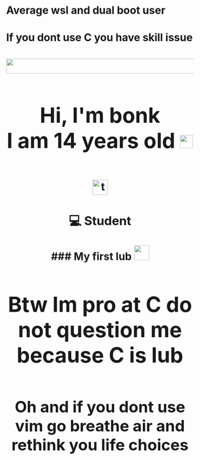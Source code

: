 <h1>Average wsl and dual boot user<h1>
<h1>If you dont use C you have skill issue<h1>
<code><img height="40" src="https://cdn.discordapp.com/attachments/980879985650835547/1044241267032346724/image.png" height = "1000px" width = "800px"></code>
<div align="center">
 <h1> Hi, I'm bonk <br>I am 14 years old <img src="https://media.giphy.com/media/hvRJCLFzcasrR4ia7z/giphy.gif" width="35px"></h1>
</div>
<br>
<div align="center">  
  <a href="https://twitter.com/theBonkSenpai_" target="_blank">
    <img align="center" alt="theBonkSenpai | Twitter" width="41px" src="https://raw.githubusercontent.com/anuraghazra/anuraghazra/master/assets/twitter.svg" />
  </a>
<div align="center">
<h3>💻 Student</h3>

</div>
### My first lub
<code><img height="40" src="https://progressbar.tw/uploads/course/card_image/11/large_C_lang.png" height = "40"></code>
<h1>Btw Im pro at C do not question me because C is lub<h1>

<h2>Oh and if you dont use vim go breathe air and rethink you life choices<h2>


 
 


<br>

